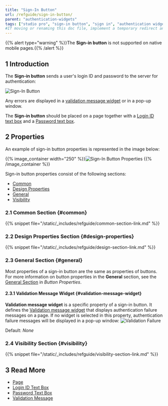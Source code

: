 ```yaml
---
title: "Sign-In Button"
url: /refguide/sign-in-button/
parent: "authentication-widgets"
tags: ["studio pro", "sign-in button", "sign in", "authentication widget", "authentication" ]
#If moving or renaming this doc file, implement a temporary redirect and let the respective team know they should update the URL in the product. See Mapping to Products for more details.
---
```


{{% alert type="warning" %}}The **Sign-in button** is not supported on native mobile pages.{{% /alert %}}

## 1 Introduction

The **Sign-in button** sends a user's login ID and password to the server for authentication:

![Sign-In Button](/attachments/refguide/modeling/pages/authentication-widgets/sign-in-button/sign-in-button.png)

Any errors are displayed in a [validation message widget](#validation-message-widget) or in a pop-up window. 

The **Sign-in button** should be placed on a page together with a [Login ID text box](/refguide/login-id-text-box/) and a [Password text box](/refguide/password-text-box/).

## 2 Properties

An example of sign-in button properties is represented in the image below:

{{% image_container width="250" %}}![Sign-In Button Properties](/attachments/refguide/modeling/pages/authentication-widgets/sign-in-button/sign-in-button-properties.png)
{{% /image_container %}}

Sign-in button properties consist of the following sections:

* [Common](#common) 
* [Design Properties](#design-properties)
* [General](#general)
* [Visibility](#visibility)

### 2.1 Common Section {#common}

{{% snippet file="/static/_includes/refguide/common-section-link.md" %}}

### 2.2 Design Properties Section {#design-properties}

{{% snippet file="/static/_includes/refguide/design-section-link.md" %}}

### 2.3 General Section {#general}

Most properties of a sign-in button are the same as properties of buttons. For more information on button properties in the **General** section, see the [General Section](/refguide/button-properties/#general) in *Button Properties*.

#### 2.3.1 Validation Message Widget {#validation-message-widget}

**Validation message widget** is a specific property of a sign-in button. It defines the [Validation message widget](/refguide/validation-message/) that displays authentication failure messages on a page. If no widget is selected in this property, authentication failure messages will be displayed in a pop-up window:
![Validation Failure](/attachments/refguide/modeling/pages/authentication-widgets/sign-in-button/validation-failure.png)

Default: *None*

### 2.4 Visibility Section {#visibility}

{{% snippet file="/static/_includes/refguide/visibility-section-link.md" %}}

## 3 Read More

* [Page](/refguide/page/)
* [Login ID Text Box](/refguide/login-id-text-box/)
* [Password Text Box](/refguide/password-text-box/)
* [Validation Message](/refguide/validation-message/)